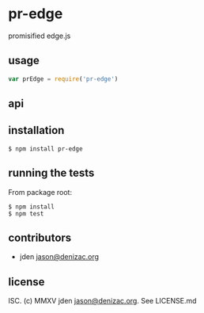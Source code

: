 # pr-edge
promisified edge.js

## usage
```js
var prEdge = require('pr-edge')
```


## api


## installation

    $ npm install pr-edge


## running the tests

From package root:

    $ npm install
    $ npm test


## contributors

- jden <jason@denizac.org>


## license

ISC. (c) MMXV jden <jason@denizac.org>. See LICENSE.md
